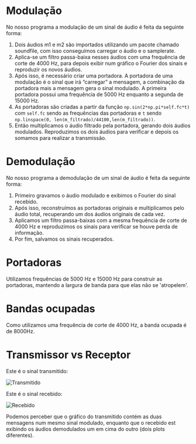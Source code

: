 # Modulação
No nosso programa a modulação de um sinal de áudio é feita da seguinte forma:
1. Dois áudios m1 e m2 são importados utilizando um pacote chamado soundfile, com isso conseguimos carregar o áudio e o samplerate.
2. Aplica-se um filtro passa-baixa nesses áudios com uma frequência de corte de 4000 Hz, para depois exibir num gráfico o Fourier dos sinais e reproduzir os novos áudios.
3. Após isso, é necessário criar uma portadora. A portadora de uma modulação é o sinal que irá “carregar” a mensagem, a combinação da portadora mais a mensagem gera o sinal modulado. A primeira portadora possui uma frequência de 5000 Hz enquanto a segunda de 15000 Hz.
4. As portadoras são criadas a partir da função `np.sin(2*np.pi*self.fc*t)` com `self.fc` sendo as frequências das portadoras e `t` sendo `np.linspace(0, len(m_filtrado)/44100,len(m_filtrado))`.
5. Então multiplicamos o áudio filtrado pela portadora, gerando dois áudios modulados. Reproduzimos os dois áudios para verificar e depois os somamos para realizar a transmissão.

# Demodulação
No nosso programa a demodulação de um sinal de áudio é feita da seguinte forma:
1. Primeiro gravamos o áudio modulado e exibimos o Fourier do sinal recebido.
2. Após isso, reconstruímos as portadoras originais e multiplicamos pelo áudio total, recuperando um dos áudios originais de cada vez.
3. Aplicamos um filtro passa-baixas com a mesma frequência de corte de 4000 Hz e reproduzimos os sinais para verificar se houve perda de informação.
4. Por fim, salvamos os sinais recuperados.

# Portadoras
Utilizamos frequências de 5000 Hz e 15000 Hz para construir as portadoras, mantendo a largura de banda para que elas não se 'atropelem'.

# Bandas ocupadas
Como utilizamos uma frequência de corte de 4000 Hz, a banda ocupada é de 8000Hz.

# Transmissor vs Receptor
 Este é o sinal transmitido:

![Transmitido](https://i.imgur.com/RmISlcb.jpg)

 Este é o sinal recebido:

![Recebido](https://i.imgur.com/tZ5MZTI.jpg)

Podemos perceber que o gráfico do transmitido contém as duas mensagens num mesmo sinal modulado, enquanto que o recebido est exibindo os áudios demodulados um em cima do outro (dois plots diferentes).
